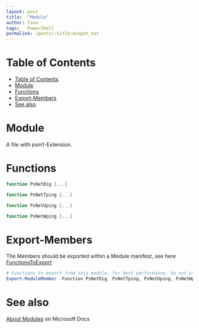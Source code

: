```yaml
---
layout: post
title:  "Module"
author: Tinu
tags:   PowerShell
permalink: /posts/:title:output_ext
---
```


# Table of Contents

- [Table of Contents](#table-of-contents)
- [Module](#module)
- [Functions](#functions)
- [Export-Members](#export-members)
- [See also](#see-also)

# Module

A file with psm1-Extension.

# Functions

````powershell
function PsNetDig {...}

function PsNetTping {...}

function PsNetUping {...}

function PsNetWping {...}
````

# Export-Members

The Members should be exported within a Module manifest, see here [FunctionsToExport](/posts/manifest.html#additional-settings)

````powershell
# Functions to export from this module, for best performance, do not use wildcards and do not delete the entry, use an empty array if there are no functions to export.
Export-ModuleMember -Function PsNetDig, PsNetTping, PsNetUping, PsNetWping
````

# See also

[About Modules](https://docs.microsoft.com/en-us/powershell/module/microsoft.powershell.core/about/about_modules?view=powershell-6) on Microsoft Docs